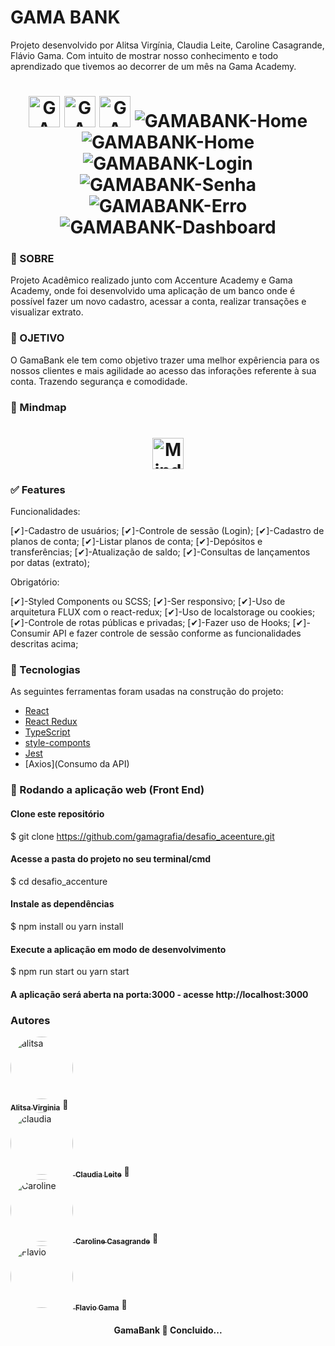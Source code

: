 #  GAMA BANK 
<p>Projeto desenvolvido por Alitsa Virgínia, Claudia Leite, Caroline Casagrande, Flávio Gama. Com intuito de mostrar nosso conhecimento e todo aprendizado que tivemos ao decorrer de um mês na Gama Academy. </p> 

<h1 align="center">
    <img alt="GAMABANK-Home" title="#Home" src="./img/Home1.jpg" width="50px"/>
    <img alt="GAMABANK-Home" title="#Home" src="./img/Home2.jpg" width="50px"/>
    <img alt="GAMABANK-Home" title="#Home" src="./img/Home3.jpg" width="50px" />
    <img alt="GAMABANK-Home" title="#Home" src="./img/Home4.jpg" widht="50px"/>
    <img alt="GAMABANK-Home" title="#Home" src="./img/Home5.jpg" widht="50px"/>
    <img alt="GAMABANK-Login" title="#Login" src="./img/loginR.jpg" widht="50px" />
    <img alt="GAMABANK-Senha" title="#Senha" src="./img/senhaR.jpg" widht="50px" />
    <img alt="GAMABANK-Erro" title="#Erro" src="./img/ErroR.jpg"  widht="50px"/>
    <img alt="GAMABANK-Dashboard" title="#Dashboard" src="./img/DasR.jpg" widht="50px" />
</h1>

### 📑 SOBRE
<p>Projeto Acadêmico realizado junto com Accenture Academy e Gama Academy, onde foi desenvolvido uma aplicação de um banco onde é possível fazer um novo cadastro, acessar a conta, realizar transações e visualizar extrato. </p>

### 🚀 OJETIVO 
 <p>O GamaBank ele tem como objetivo trazer uma melhor expêriencia para os nossos clientes e mais agilidade ao acesso das inforações referente à sua conta. Trazendo segurança e comodidade. </p>

### 📌 Mindmap
<h1 align="center">
    <img alt="Mindmap" title="#Mindmap" src="./img/Mindmap.jpg"  width=50px/>
</h1>

### ✅ Features

Funcionalidades:

[✔]-Cadastro de usuários;
[✔]-Controle de sessão (Login);
[✔]-Cadastro de planos de conta;
[✔]-Listar planos de conta;
[✔]-Depósitos e transferências;
[✔]-Atualização de saldo;
[✔]-Consultas de lançamentos por datas (extrato);

Obrigatório:

[✔]-Styled Components ou SCSS;
[✔]-Ser responsivo;
[✔]-Uso de arquitetura FLUX com o react-redux;
[✔]-Uso de localstorage ou cookies;
[✔]-Controle de rotas públicas e privadas;
[✔]-Fazer uso de Hooks;
[✔]-Consumir API e fazer controle de sessão conforme as funcionalidades descritas acima;

### 🔨 Tecnologias

As seguintes ferramentas foram usadas na construção do projeto:

- [React](https://pt-br.reactjs.org/)
- [React Redux](https://react-redux.js.org/)
- [TypeScript](https://www.typescriptlang.org/)
- [style-componts](https://styled-components.com/)
- [Jest](https://jestjs.io/)
- [Axios](Consumo da API)


### 🔄 Rodando a aplicação web (Front End)
#### Clone este repositório
$ git clone https://github.com/gamagrafia/desafio_aceenture.git

#### Acesse a pasta do projeto no seu terminal/cmd
$ cd desafio_accenture

#### Instale as dependências
$ npm install ou yarn install

#### Execute a aplicação em modo de desenvolvimento
$ npm run start ou yarn start 

#### A aplicação será aberta na porta:3000 - acesse http://localhost:3000


### Autores

 <a href="https://www.linkedin.com/in/alitsavirginia/">
 <img style="border-radius: 50%;" src="./img/alitsa.jpg" width="100px" alt="alitsa"/>
 </br>
 <sub><b>Alitsa Virginia</b></sub></a> <a title="GAMA ACADEMY"> 🚀</a>
 
 <a href="https://www.linkedin.com/in/claudialeite-dev/">
 </br>
 <img style="border-radius: 50%;" src="./img/claudia.jpg" width="100px" alt="claudia"/>
 <sub><b>Claudia Leite</b></sub></a> <a title="GAMA ACADEMY">🚀</a>

 <a href="https://www.linkedin.com/in/carolinecasagrande/">
 </br>
 <img style="border-radius: 50%;" src="./img/carol.jpg" width="100px" alt="Caroline"/>
 <sub><b>Caroline Casagrande</b></sub></a> <a title="GAMA ACADEMY">🚀</a>

 <a href="https://www.linkedin.com/in/flavio-gama-b206243a/">
 </br>
 <img style="border-radius: 50%;" src="./img/flavio.jpg" width="100px" alt="Flavio"/>
 <sub><b>Flavio Gama</b></sub></a> <a title="GAMA ACADEMY">🚀</a>


<h4 align="center"> 
	 GamaBank 🚀 Concluido... 
</h4>

